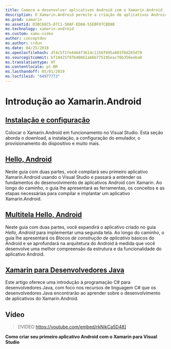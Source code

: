 ```yaml
---
title: Comece a desenvolver aplicativos Android com o Xamarin.Android
description: O Xamarin.Android permite a criação de aplicativos Android nativos usando os mesmos controles de interface do usuário disponíveis em Java, mas com a flexibilidade e a elegância de uma linguagem moderna (C#), a potência da BCL (Biblioteca de Classes Base) do .NET e um IDE de primeira classe (Visual Studio) ao seu alcance. Esta série apresenta as noções básicas do desenvolvimento do Xamarin.Android. Ela leva você da instalação e configuração à criação de seu primeiro aplicativo.
ms.prod: xamarin
ms.assetid: D3BC68C5-87C1-50AF-ED0A-55EBF07CBD8B
ms.technology: xamarin-android
ms.custom: xamu-video
author: conceptdev
ms.author: crdun
ms.date: 04/25/2018
ms.openlocfilehash: df4c5f1fe4464f3614c1156f095a803f0d265d70
ms.sourcegitcommit: bf18425f97b48661ab6b775195eac76b356eeba0
ms.translationtype: HT
ms.contentlocale: pt-BR
ms.lasthandoff: 05/01/2019
ms.locfileid: "64977773"
---
```

# <a name="get-started-with-xamarinandroid"></a>Introdução ao Xamarin.Android

## <a name="setup-and-installationandroidget-startedinstallationindexmd"></a>[Instalação e configuração](~/android/get-started/installation/index.md)

Colocar o Xamarin.Android em funcionamento no Visual Studio. Esta seção aborda o download, a instalação, a configuração do emulador, o provisionamento do dispositivo e muito mais.

## <a name="hello-androidandroidget-startedhello-androidindexmd"></a>[Hello, Android](~/android/get-started/hello-android/index.md)

Neste guia com duas partes, você compilará seu primeiro aplicativo Xamarin.Android usando o Visual Studio e passará a entender os fundamentos do desenvolvimento de aplicativos Android com Xamarin.
Ao longo do caminho, o guia lhe apresentará as ferramentas, os conceitos e as etapas necessárias para compilar e implantar um aplicativo Xamarin.Android.

## <a name="hello-android-multiscreenandroidget-startedhello-android-multiscreenindexmd"></a>[Multitela Hello, Android](~/android/get-started/hello-android-multiscreen/index.md)

Neste guia com duas partes, você expandirá o aplicativo criado no guia _Hello, Android_ para implementar uma segunda tela. Ao longo do caminho, o guia lhe apresentará os *Blocos de construção de aplicativo* básicos do Android e se aprofundará na arquitetura do Android à medida que você desenvolve uma melhor compreensão da estrutura e da funcionalidade do aplicativo Android.

## <a name="xamarin-for-java-developersandroidget-startedjava-developersmd"></a>[Xamarin para Desenvolvedores Java](~/android/get-started/java-developers.md)

Este artigo oferece uma introdução à programação C# para desenvolvedores Java, com foco nos recursos de linguagem C# que os desenvolvedores Java encontrarão ao aprender sobre o desenvolvimento de aplicativos do Xamarin.Android.

## <a name="video"></a>Vídeo

> [!VIDEO https://youtube.com/embed/rkNikCa5D48]

**Como criar seu primeiro aplicativo Android com o Xamarin para Visual Studio**